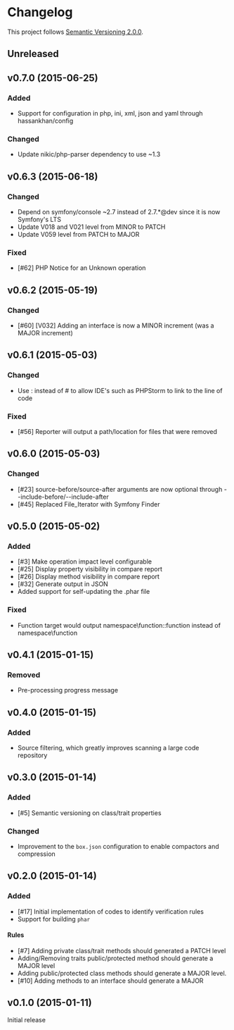 # Changelog

This project follows [Semantic Versioning 2.0.0](http://semver.org/).

## <a name="unreleased"></a>Unreleased

## <a name="v0.7.0"></a>v0.7.0 (2015-06-25)
### Added
* Support for configuration in php, ini, xml, json and yaml through hassankhan/config

### Changed
* Update nikic/php-parser dependency to use ~1.3

## <a name="v0.6.3"></a>v0.6.3 (2015-06-18)
### Changed
* Depend on symfony/console ~2.7 instead of 2.7.*@dev since it is now Symfony's LTS
* Update V018 and V021 level from MINOR to PATCH
* Update V059 level from PATCH to MAJOR

### Fixed
* [#62] PHP Notice for an Unknown operation

## <a name="v0.6.2"></a>v0.6.2 (2015-05-19)
### Changed
* [#60] [V032] Adding an interface is now a MINOR increment (was a MAJOR increment)

## <a name="v0.6.1"></a>v0.6.1 (2015-05-03)
### Changed
* Use : instead of # to allow IDE's such as PHPStorm to link to the line of code

### Fixed
* [#56] Reporter will output a path/location for files that were removed

## <a name="v0.6.0"></a>v0.6.0 (2015-05-03)
### Changed
* [#23] source-before/source-after arguments are now optional through --include-before/--include-after
* [#45] Replaced File_Iterator with Symfony Finder

## <a name="v0.5.0"></a>v0.5.0 (2015-05-02)
### Added
* [#3] Make operation impact level configurable
* [#25] Display property visibility in compare report
* [#26] Display method visibility in compare report
* [#32] Generate output in JSON
* Added support for self-updating the .phar file

### Fixed
* Function target would output namespace\function::function instead of namespace\function

## <a name="v0.4.1"></a>v0.4.1 (2015-01-15)
### Removed
* Pre-processing progress message

## <a name="v0.4.0"></a>v0.4.0 (2015-01-15)
### Added
* Source filtering, which greatly improves scanning a large code repository

## <a name="v0.3.0"></a>v0.3.0 (2015-01-14)
### Added
* [#5] Semantic versioning on class/trait properties

### Changed
* Improvement to the `box.json` configuration to enable compactors and compression

## <a name="v0.2.0"></a>v0.2.0 (2015-01-14)
### Added
* [#17] Initial implementation of codes to identify verification rules
* Support for building `phar`

#### Rules
* [#7] Adding private class/trait methods should generated a PATCH level
* Adding/Removing traits public/protected method should generate a MAJOR level
* Adding public/protected class methods should generate a MAJOR level.
* [#10] Adding methods to an interface should generate a MAJOR

## <a name="v0.1.0"></a>v0.1.0 (2015-01-11)

Initial release
